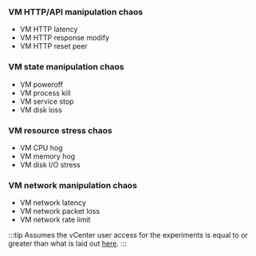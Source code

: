 ### VM HTTP/API manipulation chaos

- VM HTTP latency
- VM HTTP response modify
- VM HTTP reset peer

### VM state manipulation chaos

- VM poweroff
- VM process kill
- VM service stop
- VM disk loss

### VM resource stress chaos

- VM CPU hog
- VM memory hog
- VM disk I/O stress

### VM network manipulation chaos

- VM network latency
- VM network packet loss
- VM network rate limit

:::tip
Assumes the vCenter user access for the experiments is equal to or greater than what is laid out [here](/docs/chaos-engineering/get-started/prerequisites/shared/vcenter-based-chaos-access-requirements).
:::
